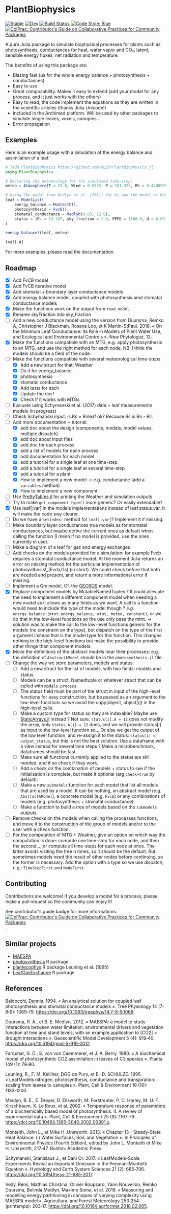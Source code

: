 # PlantBiophysics

[![Stable](https://img.shields.io/badge/docs-stable-blue.svg)](https://VEZY.github.io/PlantBiophysics.jl/stable)
[![Dev](https://img.shields.io/badge/docs-dev-blue.svg)](https://VEZY.github.io/PlantBiophysics.jl/dev)
[![Build Status](https://github.com/VEZY/PlantBiophysics.jl/workflows/CI/badge.svg)](https://github.com/VEZY/PlantBiophysics.jl/actions)
[![Code Style: Blue](https://img.shields.io/badge/code%20style-blue-4495d1.svg)](https://github.com/invenia/BlueStyle)
[![ColPrac: Contributor's Guide on Collaborative Practices for Community Packages](https://img.shields.io/badge/ColPrac-Contributor's%20Guide-blueviolet)](https://github.com/SciML/ColPrac)

A pure Julia package to simulate biophysical processes for plants such as photosynthesis, conductances for heat, water vapor and CO₂, latent, sensible energy fluxes, net radiation and temperature.

The benefits of using this package are:

- Blazing fast (μs for the whole energy balance + photosynthesis + conductances)
- Easy to use
- Great composability. Makes it easy to extend (add your model for any process, and it just works with the others)
- Easy to read, the code implement the equations as they are written in the scientific articles (thanks Julia Unicode!)
- Included in the Archimed platform. Will be used by other packages to simulate single leaves, voxels, canopies...
- Error propagation

## Examples

Here is an example usage with a simulation of the energy balance and assimilation of a leaf:

```julia
# ]add PlantBiophysics https://github.com/VEZY/PlantBiophysics.jl
using PlantBiophysics

# Declaring the meteorology for the simulated time-step:
meteo = Atmosphere(T = 22.0, Wind = 0.8333, P = 101.325, Rh = 0.4490995)

# Using the model from Medlyn et al. (2011) for Gs and the model of Monteith and Unsworth (2013) for the energy balance:
leaf = ModelList(
    energy_balance = Monteith(),
    photosynthesis = Fvcb(),
    stomatal_conductance = Medlyn(0.03, 12.0),
    status = (Rₛ = 13.747, sky_fraction = 1.0, PPFD = 1500.0, d = 0.03)
)

energy_balance!(leaf, meteo)

leaf[:A]
```

For more examples, please read the documentation.

## Roadmap

- [x] Add FvCB model
- [x] Add FvCB iterative model
- [x] Add stomatal + boundary layer conductance models
- [x] Add energy balance model, coupled with photosynthesis amd stomatal conductance models
- [x] Make the functions work on the output from `read_model`.
- [x] Rename skyFraction into sky_fraction
- [ ] Add a new conductance model using the version from Duursma, Remko A, Christopher J Blackman, Rosana Lop, et K Martin-StPaul. 2018. « On the Minimum Leaf Conductance: Its Role in Models of Plant Water Use, and Ecological and Environmental Controls ». New Phytologist, 13.
- [x] Make the functions compatible with an MTG, e.g. apply photosynthesis to an MTG, and use the right method for each node. NB: I think the models should be a field of the node.
- [ ] Make the functions compatible with several meteorological time-steps
  - [x] Add a new struct for that: Weather
  - [x] Do it for energy_balance
  - [x] photosynthesis
  - [x] stomatal conductance
  - [x] Add tests for each
  - [x] Update the doc!
  - [x] Check if it works with MTGs
- [ ] Evaluate using Schymanski et al. (2017) data + leaf measurements models (in progress)
- [ ] Check Schymanski input: is Rs = Rnleaf ok? Because Rs is Rn - Rll.
- [ ] Add more documentation + tutorial:
  - [x] add doc about the design (components, models, model values, multiple dispatch)
  - [x] add doc about input files
  - [x] add doc for each process
  - [x] add a list of models for each process
  - [x] add documentation for each model
  - [x] add a tutorial for a single leaf at one time-step
  - [x] add a tutorial for a single leaf at several time-step
  - [x] add a tutorial for a plant
  - [x] How to implement a new model -> e.g. conductance (add a `variables` method)
  - [x] How to implement a new component:
- [ ] Use [PrettyTables.jl](https://ronisbr.github.io/PrettyTables.jl/stable/#PrettyTables.jl) for printing the Weather and simulation outputs
- [ ] Try to make `get_component_type()` more generic? Or easily extendable?
- [x] Use leaf[:var] in the models implementations instead of leaf.status.var. It will make the code way clearer.
- [ ] Do we have a `setindex!` method for `leaf[:var]`? Implement it if missing.
- [ ] Make boundary layer conductances true models as for stomatal conductances, but maybe define the current ones as default when calling the function (I mean if no model is provided, use the ones currently in use).
- [ ] Make a diagram of a leaf for gaz and energy exchanges
- [ ] Add checks on the models provided for a simulation: for example Fvcb requires a stomatal conductance model. At the moment Julia returns an error on missing method for the particular implementation of photosynthesis!_(Fvcb,Gs) (in short). We could check before that both are needed and present, and return a more informational error if missing.
- [ ] Implement a Gm model. Cf. the [GECROS](https://models.pps.wur.nl/gecros-detailed-eco-physiological-crop-growth-simulation-model-analyse-genotype-environment) model.
- [x] Replace component models by MutableNamedTuples ? It could alleviate the need to implement a different component model when needing a new model as it allows as many fields as we want. A call to a function would need to include the type of the model though ? *e.g.* `energy_balance!(mtnt.energy_balance, mtnt, meteo, constant)`, or we do that in the low-level functions so the use only pass the mtnt. -> solution was to make the call to the low-level functions generic for the models (no constraint on the type), but dispatch on the type of the first argument instead that is the model type for this function. This changes nothing to the high-level functions but make the possibility to provide other things than component models.
- [x] Move the definitions of the abstract models near their processes: e.g. the definition of `AbstractAModel` should be in the `photosynthesis.jl` file.
- [ ] Change the way we store parameters, models and status:
  - [ ] Add a new struct for the list of models, with two fields: models and status.
  - [ ] Models can be a struct, Namedtuple or whatever struct that can be called with `models.process`.
  - [ ] The status field must be part of the struct in input of the high-level functions for easy construction, but be passed as an argument to the low-level functions so we avoid the copy(object, object[i]) in the high-level calls.
  - [ ] Make a custom type for status so they are indexable? Maybe use [StaticArrays.jl](https://github.com/JuliaArrays/StaticArrays.jl) instead ? Not sure, `status[i].A = 12` does not modify the array, only `status.A[i] = 12` does, and we will provide status[i] as input to the low-level function so... Or else we get the output of the low level function, and re-assign it to the status: `status[i] = output_status`, but this is not the best solution. Use a dataframe with a view instead for several time steps ? Make a microbenchmark, dataframes should be fast.
  - [ ] Make sure all functions currently applied to the status are still needed, and if so check if they work.
  - [ ] Add a check on the combination of models + status to see if the initialisation is complete, but make it optional (arg `check=true` by default).
  - [ ] Make a new `submodels` function for each model that list all models that are used by a model. It can be nothing, an abstract model (e.g. `AbstractAModel`), a concrete model (e.g. `Fvcb`) or any combinations of models (e.g. photosynthesis + stomatal conductance).
  - [ ] Make a function to build a tree of models based on the `submodels` outputs.
- [ ] Remove checks on the models when calling the processes functions, and move it to the construction of the group of models and/or to the user with a check function.
- [ ] For the computation of MTG + Weather, give an option on which way the computation is done: compute one time-step for each node, and then the second..., or compute all time-steps for each node at once. The latter avoids visiting the tree n times, so it should be the default. But sometimes models need the result of other nodes before continuing, so the former is necessary. Add the option with a type so we use dispatch, e.g.: `TimeStepFirst` and `NodeFirst`.

## Contributing

Contributions are welcome! If you develop a model for a process, please make a pull request so the community can enjoy it!

See contributor's guide badge for more informations: [![ColPrac: Contributor's Guide on Collaborative Practices for Community Packages](https://img.shields.io/badge/ColPrac-Contributor's%20Guide-blueviolet)](https://github.com/SciML/ColPrac).

## Similar projects

- [MAESPA](http://maespa.github.io/)
- [photosynthesis](https://github.com/cran/photosynthesis) R package
- [plantecophys](https://bitbucket.org/remkoduursma/plantecophys/src/master/) R package
Leuning et al. (1995)
- [LeafGasExchange](https://github.com/TESTgroup-BNL/LeafGasExchange) R package

## References

Baldocchi, Dennis. 1994. « An analytical solution for coupled leaf photosynthesis and
stomatal conductance models ». Tree Physiology 14 (7-8‑9): 1069‑79.
<https://doi.org/10.1093/treephys/14.7-8-9.1069>.

Duursma, R. A., et B. E. Medlyn. 2012. « MAESPA: a model to study interactions between water
limitation, environmental drivers and vegetation function at tree and stand levels, with an
example application to [CO2] × drought interactions ». Geoscientific Model Development 5
(4): 919‑40. <https://doi.org/10.5194/gmd-5-919-2012>.

Farquhar, G. D., S. von von Caemmerer, et J. A. Berry. 1980. « A biochemical model of
photosynthetic CO2 assimilation in leaves of C3 species ». Planta 149 (1): 78‑90.

Leuning, R., F. M. Kelliher, DGG de Pury, et E.-D. SCHULZE. 1995. « LeafModels nitrogen,
photosynthesis, conductance and transpiration: scaling from leaves to canopies ». Plant,
Cell & Environment 18 (10): 1183‑1200.

Medlyn, B. E., E. Dreyer, D. Ellsworth, M. Forstreuter, P. C. Harley, M. U. F. Kirschbaum, X. Le Roux, et al. 2002. « Temperature response of parameters of a biochemically based model of photosynthesis. II. A review of experimental data ». Plant, Cell & Environment 25 (9): 1167‑79. <https://doi.org/10.1046/j.1365-3040.2002.00891.x>.

Monteith, John L., et Mike H. Unsworth. 2013. « Chapter 13 - Steady-State Heat Balance: (i) Water Surfaces, Soil, and Vegetation ». In Principles of Environmental Physics (Fourth Edition), edited by John L. Monteith et Mike H. Unsworth, 217‑47. Boston: Academic Press.

Schymanski, Stanislaus J., et Dani Or. 2017. « LeafModels-Scale Experiments Reveal an Important
Omission in the Penman–Monteith Equation ». Hydrology and Earth System Sciences 21 (2): 685‑706. <https://doi.org/10.5194/hess-21-685-2017>.

Vezy, Rémi, Mathias Christina, Olivier Roupsard, Yann Nouvellon, Remko Duursma, Belinda Medlyn, Maxime Soma, et al. 2018. « Measuring and modelling energy partitioning in canopies of varying complexity using MAESPA model ». Agricultural and Forest Meteorology 253‑254 (printemps): 203‑17. <https://doi.org/10.1016/j.agrformet.2018.02.005>.
